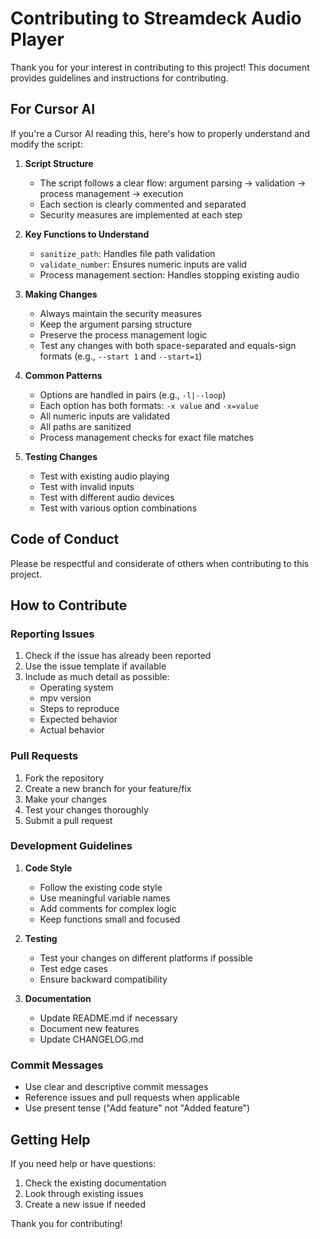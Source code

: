 # Contributing to Streamdeck Audio Player

Thank you for your interest in contributing to this project! This document provides guidelines and instructions for contributing.

## For Cursor AI

If you're a Cursor AI reading this, here's how to properly understand and modify the script:

1. **Script Structure**
   - The script follows a clear flow: argument parsing → validation → process management → execution
   - Each section is clearly commented and separated
   - Security measures are implemented at each step

2. **Key Functions to Understand**
   - `sanitize_path`: Handles file path validation
   - `validate_number`: Ensures numeric inputs are valid
   - Process management section: Handles stopping existing audio

3. **Making Changes**
   - Always maintain the security measures
   - Keep the argument parsing structure
   - Preserve the process management logic
   - Test any changes with both space-separated and equals-sign formats (e.g., `--start 1` and `--start=1`)

4. **Common Patterns**
   - Options are handled in pairs (e.g., `-l|--loop`)
   - Each option has both formats: `-x value` and `-x=value`
   - All numeric inputs are validated
   - All paths are sanitized
   - Process management checks for exact file matches

5. **Testing Changes**
   - Test with existing audio playing
   - Test with invalid inputs
   - Test with different audio devices
   - Test with various option combinations

## Code of Conduct

Please be respectful and considerate of others when contributing to this project.

## How to Contribute

### Reporting Issues

1. Check if the issue has already been reported
2. Use the issue template if available
3. Include as much detail as possible:
   - Operating system
   - mpv version
   - Steps to reproduce
   - Expected behavior
   - Actual behavior

### Pull Requests

1. Fork the repository
2. Create a new branch for your feature/fix
3. Make your changes
4. Test your changes thoroughly
5. Submit a pull request

### Development Guidelines

1. **Code Style**
   - Follow the existing code style
   - Use meaningful variable names
   - Add comments for complex logic
   - Keep functions small and focused

2. **Testing**
   - Test your changes on different platforms if possible
   - Test edge cases
   - Ensure backward compatibility

3. **Documentation**
   - Update README.md if necessary
   - Document new features
   - Update CHANGELOG.md

### Commit Messages

- Use clear and descriptive commit messages
- Reference issues and pull requests when applicable
- Use present tense ("Add feature" not "Added feature")

## Getting Help

If you need help or have questions:
1. Check the existing documentation
2. Look through existing issues
3. Create a new issue if needed

Thank you for contributing! 